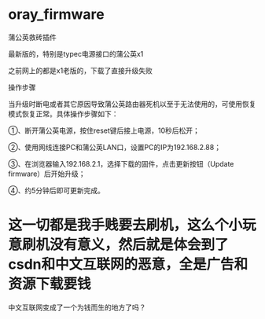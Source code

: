 # oray_firmware
蒲公英救砖插件


最新版的，特别是typec电源接口的蒲公英x1   

之前网上的都是x1老版的，下载了直接升级失败

操作步骤

当升级时断电或者其它原因导致蒲公英路由器死机以至于无法使用的，可使用恢复模式恢复正常。具体操作步骤如下：

①、断开蒲公英电源，按住reset键后接上电源，10秒后松开；

②、使用网线连接PC和蒲公英LAN口，设置PC的IP为192.168.2.88；

③、在浏览器输入192.168.2.1，选择下载的固件，点击更新按钮（Update firmware）后开始升级；

④、约5分钟后即可更新完成。


# 这一切都是我手贱要去刷机，这么个小玩意刷机没有意义，然后就是体会到了csdn和中文互联网的恶意，全是广告和资源下载要钱

中文互联网变成了一个为钱而生的地方了吗？
